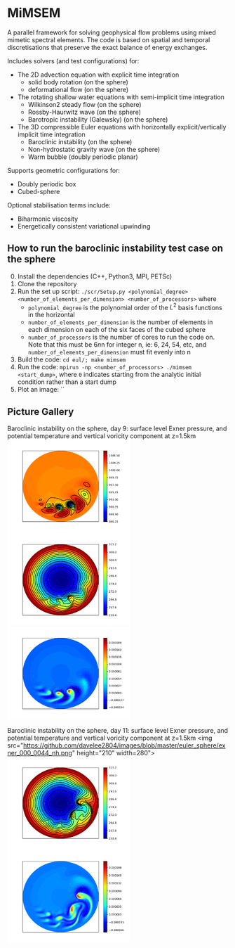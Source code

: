 # MiMSEM
A parallel framework for solving geophysical flow problems using mixed mimetic spectral elements. The code is based on spatial and temporal discretisations that preserve the exact balance of energy exchanges.

Includes solvers (and test configurations) for:
* The 2D advection equation with explicit time integration
  * solid body rotation (on the sphere)
  * deformational flow (on the sphere)
* The rotating shallow water equations with semi-implicit time integration
  * Wilkinson2 steady flow (on the sphere)
  * Rossby-Haurwitz wave (on the sphere)
  * Barotropic instability (Galewsky) (on the sphere)
* The 3D compressible Euler equations with horizontally explicit/vertically implicit time integration
  * Baroclinic instability (on the sphere)
  * Non-hydrostatic gravity wave (on the sphere)
  * Warm bubble (doubly periodic planar)

Supports geometric configurations for:
* Doubly periodic box
* Cubed-sphere

Optional stabilisation terms include:
* Biharmonic viscosity
* Energetically consistent variational upwinding

## How to run the baroclinic instability test case on the sphere ##
0. Install the dependencies (C++, Python3, MPI, PETSc)
1. Clone the repository
2. Run the set up script: `./scr/Setup.py <polynomial_degree> <number_of_elements_per_dimension> <number_of_processors>` where
   * `polynomial_degree` is the polynomial order of the $L^2$ basis functions in the horizontal
   * `number_of_elements_per_dimension` is the number of elements in each dimension on each of the six faces of the cubed sphere
   * `number_of_processors` is the number of cores to run the code on. Note that this must be 6*n*n for integer n, ie: 6, 24, 54, etc, and `number_of_elements_per_dimension` must fit evenly into n
3. Build the code: `cd eul/; make mimsem`
4. Run the code: `mpirun -np <number_of_processors> ./mimsem <start_dump>`, where `0` indicates starting from the analytic initial condition rather than a start dump 
5. Plot an image: ``

## Picture Gallery ##
Baroclinic instability on the sphere, day 9: surface level Exner pressure, and potential temperature and vertical voricity component at z=1.5km
<img src="https://github.com/davelee2804/images/blob/master/euler_sphere/exner_000_0036_nh.png" height="210" width="280"> <img src="https://github.com/davelee2804/images/blob/master/euler_sphere/theta_0036_nh.png" height="210" width="280"> <img src="https://github.com/davelee2804/images/blob/master/euler_sphere/vorticity_004_0036_nh.png" height="210" width="280">

Baroclinic instability on the sphere, day 11: surface level Exner pressure, and potential temperature and vertical voricity component at z=1.5km
<img src="https://github.com/davelee2804/images/blob/master/euler_sphere/exner_000_0044_nh.png" height="210" width=280"> <img src="https://github.com/davelee2804/images/blob/master/euler_sphere/theta_0044_nh.png" height="210" width="280"> <img src="https://github.com/davelee2804/images/blob/master/euler_sphere/vorticity_004_0044_nh.png" height="210" width="280">
